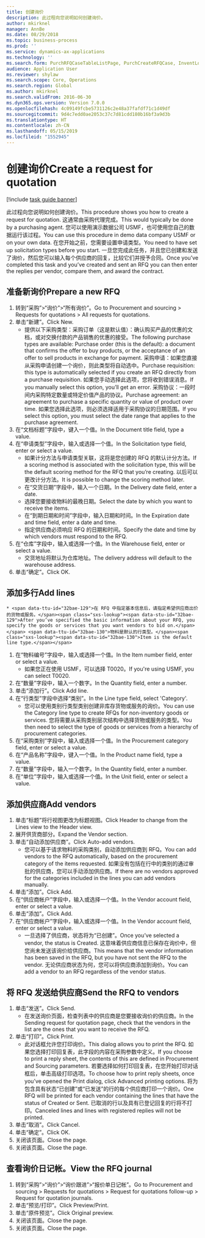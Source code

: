 ```yaml
---
title: 创建询价
description: 此过程向您说明如何创建询价。
author: mkirknel
manager: AnnBe
ms.date: 08/29/2018
ms.topic: business-process
ms.prod: ''
ms.service: dynamics-ax-applications
ms.technology: ''
ms.search.form: PurchRFQCaseTableListPage, PurchCreateRFQCase, InventLocationIdLookup, PurchRFQCaseTable, InventItemIdLookupSimple, EcoResCategorySingleLookup, UnitOfMeasureLookup, PurchRFQEditLines, PurchRFQEditLinesPrintOptions, VendRFQJournal, SrsReportViewerForm
audience: Application User
ms.reviewer: shylaw
ms.search.scope: Core, Operations
ms.search.region: Global
ms.author: mkirknel
ms.search.validFrom: 2016-06-30
ms.dyn365.ops.version: Version 7.0.0
ms.openlocfilehash: 4c09149fcbe5731126c2e48a37fafdf71c1d49df
ms.sourcegitcommit: 9d4c7edd0ae2053c37c7d81cdd180b16bf3a9d3b
ms.translationtype: HT
ms.contentlocale: zh-CN
ms.lasthandoff: 05/15/2019
ms.locfileid: "1552945"
---
```

# <a name="create-a-request-for-quotation"></a><span data-ttu-id="32bae-103">创建询价</span><span class="sxs-lookup"><span data-stu-id="32bae-103">Create a request for quotation</span></span>

[!include [task guide banner](../../includes/task-guide-banner.md)]

<span data-ttu-id="32bae-104">此过程向您说明如何创建询价。</span><span class="sxs-lookup"><span data-stu-id="32bae-104">This procedure shows you how to create a request for quotation.</span></span> <span data-ttu-id="32bae-105">这通常由采购代理完成。</span><span class="sxs-lookup"><span data-stu-id="32bae-105">This would typically be done by a purchasing agent.</span></span> <span data-ttu-id="32bae-106">您可以使用演示数据公司 USMF，也可使用您自己的数据运行该过程。</span><span class="sxs-lookup"><span data-stu-id="32bae-106">You can use this procedure in demo data company USMF or on your own data.</span></span> <span data-ttu-id="32bae-107">在您开始之前，您需要设置申请类型。</span><span class="sxs-lookup"><span data-stu-id="32bae-107">You need to have set up solicitation types before you start.</span></span> <span data-ttu-id="32bae-108">一旦您完成此任务，并且您已创建和发送了询价，然后您可以输入每个供应商的回复，比较它们并授予合同。</span><span class="sxs-lookup"><span data-stu-id="32bae-108">Once you’ve completed this task and you’ve created and sent an RFQ you can then enter the replies per vendor, compare them, and award the contract.</span></span>


## <a name="prepare-a-new-rfq"></a><span data-ttu-id="32bae-109">准备新询价</span><span class="sxs-lookup"><span data-stu-id="32bae-109">Prepare a new RFQ</span></span>
1. <span data-ttu-id="32bae-110">转到“采购”>“询价”>“所有询价”。</span><span class="sxs-lookup"><span data-stu-id="32bae-110">Go to Procurement and sourcing > Requests for quotations > All requests for quotations.</span></span>
2. <span data-ttu-id="32bae-111">单击“新建”。</span><span class="sxs-lookup"><span data-stu-id="32bae-111">Click New.</span></span>
    * <span data-ttu-id="32bae-112">提供以下采购类型：采购订单（这是默认值）：确认购买产品的优惠的文档，或对交换付款的产品销售的优惠的接受。</span><span class="sxs-lookup"><span data-stu-id="32bae-112">The following purchase types are available: Purchase order (this is the default): a document that confirms the offer to buy products, or the acceptance of an offer to sell products in exchange for payment.</span></span> <span data-ttu-id="32bae-113">采购申请：如果您直接从采购申请创建一个询价，则此类型将自动选中。</span><span class="sxs-lookup"><span data-stu-id="32bae-113">Purchase requisition: this type is automatically selected if you create an RFQ directly from a purchase requisition.</span></span> <span data-ttu-id="32bae-114">如果您手动选择此选项，您将收到错误消息。</span><span class="sxs-lookup"><span data-stu-id="32bae-114">If you manually select this option, you’ll get an error.</span></span> <span data-ttu-id="32bae-115">采购协议：一段时间内采购特定数量或特定价值产品的协议。</span><span class="sxs-lookup"><span data-stu-id="32bae-115">Purchase agreement: an agreement to purchase a specific quantity or value of product over time.</span></span> <span data-ttu-id="32bae-116">如果您选择此选项，则必须选择适用于采购协议的日期范围。</span><span class="sxs-lookup"><span data-stu-id="32bae-116">If you select this option, you must select the date range that applies to the purchase agreement.</span></span>  
3. <span data-ttu-id="32bae-117">在“文档标题”字段中，键入一个值。</span><span class="sxs-lookup"><span data-stu-id="32bae-117">In the Document title field, type a value.</span></span>
4. <span data-ttu-id="32bae-118">在“申请类型”字段中，输入或选择一个值。</span><span class="sxs-lookup"><span data-stu-id="32bae-118">In the Solicitation type field, enter or select a value.</span></span>
    * <span data-ttu-id="32bae-119">如果计分方法与申请类型关联，这将是您创建的 RFQ 的默认计分方法。</span><span class="sxs-lookup"><span data-stu-id="32bae-119">If a scoring method is associated with the solicitation type, this will be the default scoring method for the RFQ that you’re creating.</span></span> <span data-ttu-id="32bae-120">以后可以更改计分方法。</span><span class="sxs-lookup"><span data-stu-id="32bae-120">It is possible to change the scoring method later.</span></span>  
    * <span data-ttu-id="32bae-121">在“交货日期”字段中，输入一个日期。</span><span class="sxs-lookup"><span data-stu-id="32bae-121">In the Delivery date field, enter a date.</span></span>  
    * <span data-ttu-id="32bae-122">选择您要接收物料的最晚日期。</span><span class="sxs-lookup"><span data-stu-id="32bae-122">Select the date by which you want to receive the items.</span></span>  
    * <span data-ttu-id="32bae-123">在“到期日期和时间”字段中，输入日期和时间。</span><span class="sxs-lookup"><span data-stu-id="32bae-123">In the Expiration date and time field, enter a date and time.</span></span>  
    * <span data-ttu-id="32bae-124">指定供应商必须响应 RFQ 的日期和时间。</span><span class="sxs-lookup"><span data-stu-id="32bae-124">Specify the date and time by which vendors must respond to the RFQ.</span></span>  
5. <span data-ttu-id="32bae-125">在“仓库”字段中，输入或选择一个值。</span><span class="sxs-lookup"><span data-stu-id="32bae-125">In the Warehouse field, enter or select a value.</span></span>
    * <span data-ttu-id="32bae-126">交货地址将默认为仓库地址。</span><span class="sxs-lookup"><span data-stu-id="32bae-126">The delivery address will default to the warehouse address.</span></span>  
6. <span data-ttu-id="32bae-127">单击“确定”。</span><span class="sxs-lookup"><span data-stu-id="32bae-127">Click OK.</span></span>

## <a name="add-lines"></a><span data-ttu-id="32bae-128">添加多行</span><span class="sxs-lookup"><span data-stu-id="32bae-128">Add lines</span></span>
    * <span data-ttu-id="32bae-129">在 RFQ 中指定基本信息后，请指定希望供应商出价的货物或服务。</span><span class="sxs-lookup"><span data-stu-id="32bae-129">After you’ve specified the basic information about your RFQ, you specify the goods or services that you want vendors to bid on.</span></span> <span data-ttu-id="32bae-130">物料是默认的行类型。</span><span class="sxs-lookup"><span data-stu-id="32bae-130">Item is the default line type.</span></span>   
1. <span data-ttu-id="32bae-131">在“物料编号”字段中，输入或选择一个值。</span><span class="sxs-lookup"><span data-stu-id="32bae-131">In the Item number field, enter or select a value.</span></span>
    * <span data-ttu-id="32bae-132">如果您正在使用 USMF，可以选择 T0020。</span><span class="sxs-lookup"><span data-stu-id="32bae-132">If you're using USMF, you can select T0020.</span></span>  
2. <span data-ttu-id="32bae-133">在“数量”字段中，输入一个数字。</span><span class="sxs-lookup"><span data-stu-id="32bae-133">In the Quantity field, enter a number.</span></span>
3. <span data-ttu-id="32bae-134">单击“添加行”。</span><span class="sxs-lookup"><span data-stu-id="32bae-134">Click Add line.</span></span>
4. <span data-ttu-id="32bae-135">在“行类型”字段中选择“类别”。</span><span class="sxs-lookup"><span data-stu-id="32bae-135">In the Line type field, select 'Category'.</span></span>
    * <span data-ttu-id="32bae-136">您可以使用类别行类型类别创建非库存货物或服务的询价。</span><span class="sxs-lookup"><span data-stu-id="32bae-136">You can use the Category line type to create RFQs for non-inventory goods or services.</span></span> <span data-ttu-id="32bae-137">您将需要从采购类别层次结构中选择货物或服务的类型。</span><span class="sxs-lookup"><span data-stu-id="32bae-137">You then need to select the type of goods or services from a hierarchy of procurement categories.</span></span>  
5. <span data-ttu-id="32bae-138">在“采购类别”字段中，输入或选择一个值。</span><span class="sxs-lookup"><span data-stu-id="32bae-138">In the Procurement category field, enter or select a value.</span></span>
6. <span data-ttu-id="32bae-139">在“产品名称”字段中，键入一个值。</span><span class="sxs-lookup"><span data-stu-id="32bae-139">In the Product name field, type a value.</span></span>
7. <span data-ttu-id="32bae-140">在“数量”字段中，输入一个数字。</span><span class="sxs-lookup"><span data-stu-id="32bae-140">In the Quantity field, enter a number.</span></span>
8. <span data-ttu-id="32bae-141">在“单位”字段中，输入或选择一个值。</span><span class="sxs-lookup"><span data-stu-id="32bae-141">In the Unit field, enter or select a value.</span></span>

## <a name="add-vendors"></a><span data-ttu-id="32bae-142">添加供应商</span><span class="sxs-lookup"><span data-stu-id="32bae-142">Add vendors</span></span>
1. <span data-ttu-id="32bae-143">单击“标题”将行视图更改为标题视图。</span><span class="sxs-lookup"><span data-stu-id="32bae-143">Click Header to change from the Lines view to the Header view.</span></span> 
2. <span data-ttu-id="32bae-144">展开供货商部分。</span><span class="sxs-lookup"><span data-stu-id="32bae-144">Expand the Vendor section.</span></span>
3. <span data-ttu-id="32bae-145">单击“自动添加供应商”。</span><span class="sxs-lookup"><span data-stu-id="32bae-145">Click Auto-add vendors.</span></span>
    * <span data-ttu-id="32bae-146">您可以基于请求物料的采购类别，自动添加供应商到 RFQ。</span><span class="sxs-lookup"><span data-stu-id="32bae-146">You can add vendors to the RFQ automatically, based on the procurement category of the items requested.</span></span> <span data-ttu-id="32bae-147">如果没有包括在行中的类别的通过审批的供应商，您可以手动添加供应商。</span><span class="sxs-lookup"><span data-stu-id="32bae-147">If there are no vendors approved for the categories included in the lines you can add vendors manually.</span></span>  
4. <span data-ttu-id="32bae-148">单击“添加”。</span><span class="sxs-lookup"><span data-stu-id="32bae-148">Click Add.</span></span>
5. <span data-ttu-id="32bae-149">在“供应商帐户”字段中，输入或选择一个值。</span><span class="sxs-lookup"><span data-stu-id="32bae-149">In the Vendor account field, enter or select a value.</span></span>
6. <span data-ttu-id="32bae-150">单击“添加”。</span><span class="sxs-lookup"><span data-stu-id="32bae-150">Click Add.</span></span>
7. <span data-ttu-id="32bae-151">在“供应商帐户”字段中，输入或选择一个值。</span><span class="sxs-lookup"><span data-stu-id="32bae-151">In the Vendor account field, enter or select a value.</span></span>
    * <span data-ttu-id="32bae-152">一旦选择了供应商，状态将为“已创建”。</span><span class="sxs-lookup"><span data-stu-id="32bae-152">Once you’ve selected a vendor, the status is Created.</span></span> <span data-ttu-id="32bae-153">这意味着供应商信息已保存在询价中，但您尚未发送该询价给供应商。</span><span class="sxs-lookup"><span data-stu-id="32bae-153">This means that the vendor information has been saved in the RFQ, but you have not sent the RFQ to the vendor.</span></span> <span data-ttu-id="32bae-154">无论供应商状态为何，您可以将供应商添加到询价。</span><span class="sxs-lookup"><span data-stu-id="32bae-154">You can add a vendor to an RFQ regardless of the vendor status.</span></span>  

## <a name="send-the-rfq-to-vendors"></a><span data-ttu-id="32bae-155">将 RFQ 发送给供应商</span><span class="sxs-lookup"><span data-stu-id="32bae-155">Send the RFQ to vendors</span></span>
1. <span data-ttu-id="32bae-156">单击“发送”。</span><span class="sxs-lookup"><span data-stu-id="32bae-156">Click Send.</span></span>
    * <span data-ttu-id="32bae-157">在发送询价页面，检查列表中的供应商是您要接收询价的供应商。</span><span class="sxs-lookup"><span data-stu-id="32bae-157">In the Sending request for quotation page, check that the vendors in the list are the ones that you want to receive the RFQ.</span></span>  
2. <span data-ttu-id="32bae-158">单击“打印”。</span><span class="sxs-lookup"><span data-stu-id="32bae-158">Click Print.</span></span>
    * <span data-ttu-id="32bae-159">此对话框允许您打印询价。</span><span class="sxs-lookup"><span data-stu-id="32bae-159">This dialog allows you to print the RFQ.</span></span> <span data-ttu-id="32bae-160">如果您选择打印回复表，此字段的内容在采购参数中定义。</span><span class="sxs-lookup"><span data-stu-id="32bae-160">If you choose to print a reply sheet, the contents of this are defined in Procurement and Sourcing parameters.</span></span> <span data-ttu-id="32bae-161">若要选择如何打印回复表，在您开始打印对话框后，单击高级打印选项。</span><span class="sxs-lookup"><span data-stu-id="32bae-161">To choose how to print reply sheets, once you’ve opened the Print dialog, click Advanced printing options.</span></span> <span data-ttu-id="32bae-162">将为包含具有状态“已创建”或“已发送”的行的每个供应商打印一个询价。</span><span class="sxs-lookup"><span data-stu-id="32bae-162">One RFQ will be printed for each vendor containing the lines that have the status of Created or Sent.</span></span> <span data-ttu-id="32bae-163">已取消的行以及具有已登记回复的行将不打印。</span><span class="sxs-lookup"><span data-stu-id="32bae-163">Canceled lines and lines with registered replies will not be printed.</span></span>   
3. <span data-ttu-id="32bae-164">单击“取消”。</span><span class="sxs-lookup"><span data-stu-id="32bae-164">Click Cancel.</span></span>
4. <span data-ttu-id="32bae-165">单击“确定”。</span><span class="sxs-lookup"><span data-stu-id="32bae-165">Click OK.</span></span>
5. <span data-ttu-id="32bae-166">关闭该页面。</span><span class="sxs-lookup"><span data-stu-id="32bae-166">Close the page.</span></span>
6. <span data-ttu-id="32bae-167">关闭该页面。</span><span class="sxs-lookup"><span data-stu-id="32bae-167">Close the page.</span></span>

## <a name="view-the-rfq-journal"></a><span data-ttu-id="32bae-168">查看询价日记帐。</span><span class="sxs-lookup"><span data-stu-id="32bae-168">View the RFQ journal</span></span>
1. <span data-ttu-id="32bae-169">转到“采购”>“询价”>“询价跟进”>“报价单日记帐”。</span><span class="sxs-lookup"><span data-stu-id="32bae-169">Go to Procurement and sourcing > Requests for quotations > Request for quotations follow-up > Request for quotation journals.</span></span>
2. <span data-ttu-id="32bae-170">单击“预览/打印”。</span><span class="sxs-lookup"><span data-stu-id="32bae-170">Click Preview/Print.</span></span>
3. <span data-ttu-id="32bae-171">单击“原件预览”。</span><span class="sxs-lookup"><span data-stu-id="32bae-171">Click Original preview.</span></span>
4. <span data-ttu-id="32bae-172">关闭该页面。</span><span class="sxs-lookup"><span data-stu-id="32bae-172">Close the page.</span></span>
5. <span data-ttu-id="32bae-173">关闭该页面。</span><span class="sxs-lookup"><span data-stu-id="32bae-173">Close the page.</span></span>

